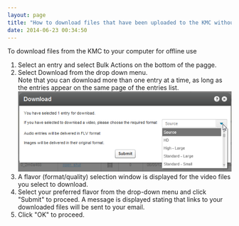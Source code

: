 ```yaml
---
layout: page
title: "How to download files that have been uploaded to the KMC without adding the download button to the player?"
date: 2014-06-23 00:34:50
---
```


<p class="mce-procedure">
  To download files from the KMC to your computer for offline use
</p>

1.  Select an entry and select Bulk Actions on the bottom of the pagge.
2.  Select Download from the drop down menu.  
    Note that you can download more than one entry at a time, as long as the entries appear on the same page of the entries list.  
    <img src="../../assets/1473.img">
3.  A flavor (format/quality) selection window is displayed for the video files you select to download.
4.  Select your preferred flavor from the drop-down menu and click "Submit" to proceed. A message is displayed stating that links to your downloaded files will be sent to your email.
5.  Click "OK" to proceed.